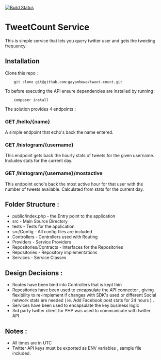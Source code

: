 [![Build Status](https://travis-ci.org/gayanhewa/tweet-count.svg?branch=master)](https://travis-ci.org/gayanhewa/tweet-count)

# TweetCount Service

This is simple service that lets you query twitter user and gets the tweeting frequency.

## Installation

Clone this repo :

        git clone git@github.com:gayanhewa/tweet-count.git

To before executing the API ensure dependencies are installed by running :

        composer install

The solution provides 4 endpoints :

### GET /hello/{name}

A simple endpoint that echo's back the name entered.

### GET /histogram/{username}

This endpoint gets back the hourly stats of tweets for the given username. Includes stats for the current day.

### GET /histogram/{username}/mostactive

This endpoint echo's back the most active hour for that user with the number of tweets available. Calculated from stats for the current day.

## Folder Structure :
- public/index.php - the Entry point to the application
- src - Main Source Directory
- tests - Tests for the application
- src/Config - All config files are included
- Controllers - Controllers used with Routing
- Providers - Service Providers
- Repositories/Contracts - Interfaces for the Repositories
- Repositories - Repository implementations
- Services - Service Classes

## Design Decisions :

- Routes have been bind into Controllers that is kept thin
- Repositories have been used to encapsulate the API connector , giving flexibility to re-implement if changes with SDK's used or different Social network stats are needed ( ie. Add Facebook post stats for 24 hours ) .
- Services have been used to encapsulate the key business logic
- 3rd party twitter client for PHP was used to communicate with twitter API

## Notes :
- All times are in UTC
- Twitter API keys must be exported as ENV variables , sample file included.
